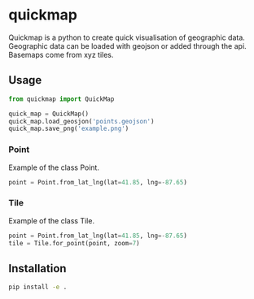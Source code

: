 # quickmap
Quickmap is a python to create quick visualisation of geographic data. Geographic data can be loaded with geojson or added through the api. Basemaps come from xyz tiles.

## Usage
```python
from quickmap import QuickMap

quick_map = QuickMap()
quick_map.load_geosjon('points.geojson')
quick_map.save_png('example.png')
```

### Point
Example of the class Point.
```python
point = Point.from_lat_lng(lat=41.85, lng=-87.65)
```

### Tile
Example of the class Tile.
```python
point = Point.from_lat_lng(lat=41.85, lng=-87.65)
tile = Tile.for_point(point, zoom=7)
```

## Installation
```bash
pip install -e .

```
